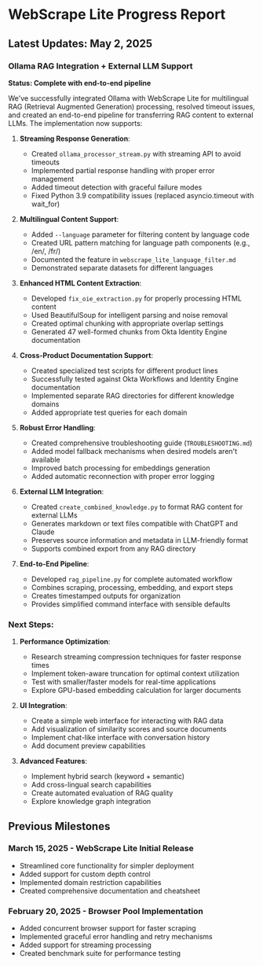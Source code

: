 # WebScrape Lite Progress Report

## Latest Updates: May 2, 2025

### Ollama RAG Integration + External LLM Support

**Status: Complete with end-to-end pipeline**

We've successfully integrated Ollama with WebScrape Lite for multilingual RAG (Retrieval Augmented Generation) processing, resolved timeout issues, and created an end-to-end pipeline for transferring RAG content to external LLMs. The implementation now supports:

1. **Streaming Response Generation**:
   - Created `ollama_processor_stream.py` with streaming API to avoid timeouts
   - Implemented partial response handling with proper error management
   - Added timeout detection with graceful failure modes
   - Fixed Python 3.9 compatibility issues (replaced asyncio.timeout with wait_for)

2. **Multilingual Content Support**:
   - Added `--language` parameter for filtering content by language code
   - Created URL pattern matching for language path components (e.g., /en/, /fr/)
   - Documented the feature in `webscrape_lite_language_filter.md`
   - Demonstrated separate datasets for different languages

3. **Enhanced HTML Content Extraction**:
   - Developed `fix_oie_extraction.py` for properly processing HTML content
   - Used BeautifulSoup for intelligent parsing and noise removal
   - Created optimal chunking with appropriate overlap settings
   - Generated 47 well-formed chunks from Okta Identity Engine documentation

4. **Cross-Product Documentation Support**:
   - Created specialized test scripts for different product lines
   - Successfully tested against Okta Workflows and Identity Engine documentation
   - Implemented separate RAG directories for different knowledge domains
   - Added appropriate test queries for each domain

5. **Robust Error Handling**:
   - Created comprehensive troubleshooting guide (`TROUBLESHOOTING.md`)
   - Added model fallback mechanisms when desired models aren't available
   - Improved batch processing for embeddings generation
   - Added automatic reconnection with proper error logging

6. **External LLM Integration**:
   - Created `create_combined_knowledge.py` to format RAG content for external LLMs
   - Generates markdown or text files compatible with ChatGPT and Claude
   - Preserves source information and metadata in LLM-friendly format
   - Supports combined export from any RAG directory

7. **End-to-End Pipeline**:
   - Developed `rag_pipeline.py` for complete automated workflow
   - Combines scraping, processing, embedding, and export steps
   - Creates timestamped outputs for organization
   - Provides simplified command interface with sensible defaults

### Next Steps:

1. **Performance Optimization**:
   - Research streaming compression techniques for faster response times
   - Implement token-aware truncation for optimal context utilization
   - Test with smaller/faster models for real-time applications
   - Explore GPU-based embedding calculation for larger documents

2. **UI Integration**:
   - Create a simple web interface for interacting with RAG data
   - Add visualization of similarity scores and source documents
   - Implement chat-like interface with conversation history
   - Add document preview capabilities

3. **Advanced Features**:
   - Implement hybrid search (keyword + semantic)
   - Add cross-lingual search capabilities
   - Create automated evaluation of RAG quality
   - Explore knowledge graph integration

## Previous Milestones

### March 15, 2025 - WebScrape Lite Initial Release

- Streamlined core functionality for simpler deployment
- Added support for custom depth control
- Implemented domain restriction capabilities
- Created comprehensive documentation and cheatsheet

### February 20, 2025 - Browser Pool Implementation

- Added concurrent browser support for faster scraping
- Implemented graceful error handling and retry mechanisms
- Added support for streaming processing
- Created benchmark suite for performance testing
